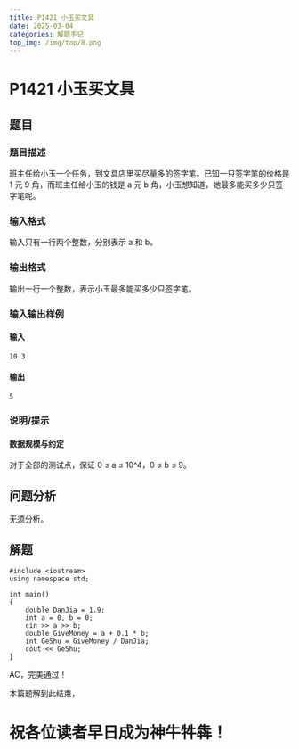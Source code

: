 ```yaml
---
title: P1421 小玉买文具
date: 2025-03-04
categories: 解题手记
top_img: /img/top/8.png
---
```


# P1421 小玉买文具

## 题目

### 题目描述

班主任给小玉一个任务，到文具店里买尽量多的签字笔。已知一只签字笔的价格是 1 元 9 角，而班主任给小玉的钱是 a 元 b 角，小玉想知道，她最多能买多少只签字笔呢。

### 输入格式

输入只有一行两个整数，分别表示 a 和 b。

### 输出格式

输出一行一个整数，表示小玉最多能买多少只签字笔。

### 输入输出样例

#### 输入
```
10 3
```

#### 输出
```
5
```

### 说明/提示

#### 数据规模与约定

对于全部的测试点，保证 0 ≤ a ≤ 10^4，0 ≤ b ≤ 9。



## 问题分析

无须分析。



## 解题

```
#include <iostream>
using namespace std;

int main()
{
    double DanJia = 1.9;
    int a = 0, b = 0;
    cin >> a >> b;
    double GiveMoney = a + 0.1 * b;
    int GeShu = GiveMoney / DanJia;
    cout << GeShu;
}
```

AC，完美通过！

本篇题解到此结束，

# 祝各位读者早日成为神牛牪犇！